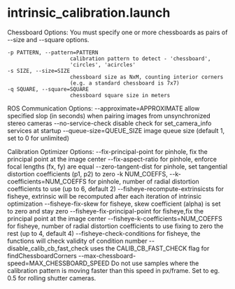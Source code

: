 # intrinsic_calibration.launch

 Chessboard Options:
    You must specify one or more chessboards as pairs of --size and
    --square options.

    -p PATTERN, --pattern=PATTERN
                        calibration pattern to detect - 'chessboard',
                        'circles', 'acircles'
    -s SIZE, --size=SIZE
                        chessboard size as NxM, counting interior corners
                        (e.g. a standard chessboard is 7x7)
    -q SQUARE, --square=SQUARE
                        chessboard square size in meters

  ROS Communication Options:
    --approximate=APPROXIMATE
                        allow specified slop (in seconds) when pairing images
                        from unsynchronized stereo cameras
    --no-service-check  disable check for set_camera_info services at startup
    --queue-size=QUEUE_SIZE
                        image queue size (default 1, set to 0 for unlimited)

  Calibration Optimizer Options:
    --fix-principal-point
                        for pinhole, fix the principal point at the image
                        center
    --fix-aspect-ratio  for pinhole, enforce focal lengths (fx, fy) are equal
    --zero-tangent-dist
                        for pinhole, set tangential distortion coefficients
                        (p1, p2) to zero
    -k NUM_COEFFS, --k-coefficients=NUM_COEFFS
                        for pinhole, number of radial distortion coefficients
                        to use (up to 6, default 2)
    --fisheye-recompute-extrinsicsts
                        for fisheye, extrinsic will be recomputed after each
                        iteration of intrinsic optimization
    --fisheye-fix-skew  for fisheye, skew coefficient (alpha) is set to zero
                        and stay zero
    --fisheye-fix-principal-point
                        for fisheye,fix the principal point at the image
                        center
    --fisheye-k-coefficients=NUM_COEFFS
                        for fisheye, number of radial distortion coefficients
                        to use fixing to zero the rest (up to 4, default 4)
    --fisheye-check-conditions
                        for fisheye, the functions will check validity of
                        condition number
    --disable_calib_cb_fast_check
                        uses the CALIB_CB_FAST_CHECK flag for
                        findChessboardCorners
    --max-chessboard-speed=MAX_CHESSBOARD_SPEED
                        Do not use samples where the calibration pattern is
                        moving faster                      than this speed in
                        px/frame. Set to eg. 0.5 for rolling shutter cameras.


